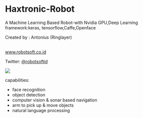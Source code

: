 # Haxtronic-Robot
A Machine Learning Based Robot-with Nvidia GPU,Deep Learning framework:keras, tensorflow,Caffe,Openface

Created by : Antonius (Ringlayer)



<br>
<a href="https://www.robotsoft.co.id" target=_blank>www.robotsoft.co.id</a>

<br>

Twitter:
<a href="https://twitter.com/robotsoftid">@robotsoftid</a>
<br>

<img src="https://raw.githubusercontent.com/ringlayer/Haxtronic-Robot/master/haxtronic-robot.png">


capabilities:
- face recognition
- object detection
- computer vision & sonar based navigation
- arm to pick up & move objects
- natural language processing 
